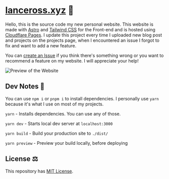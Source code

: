 # [lanceross.xyz](https://lanceross.xyz) 🚀

Hello, this is the source code my new personal website. This website is made with [Astro](https://astro.build) and [Tailwind CSS](https://tailwindcss.com) for the Front-end and is hosted using [Cloudflare Pages](https://pages.cloudflare.com).
I update this project every time I uploaded new blog post and projects on the projects page, when I encountered an issue I forgot to fix and want to add a new feature.

You can [create an Issue](https://github.com/lancerossdev/lanceross.xyz/issues/new) if you think there's something wrong or you want to recommend a feature on my website. I will appreciate your help!

![Preview of the Website](https://user-images.githubusercontent.com/102563271/195970816-4b8742dd-9771-49e8-8d4a-517a79e1b8b1.png)

## Dev Notes 📝

You can use `npm i` or `pnpm i` to install dependencies. I personally use `yarn` because it's what I use on most of my projects.

`yarn` - Installs dependencies. You can use any of those.

`yarn dev` - Starts local dev server at `localhost:3000`

`yarn build` - Build your production site to `./dist/`

`yarn preview` - Preview your build locally, before deploying

## License ⚖️

This repository has [MIT License](https://github.com/lancerossdev/lanceross.xyz/blob/master/LICENSE).
